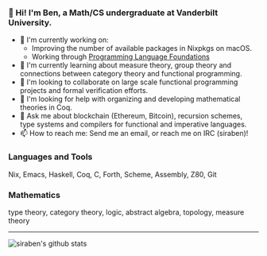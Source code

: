 ### 👋 Hi! I'm Ben, a Math/CS undergraduate at Vanderbilt University.

- 🔭 I'm currently working on:
  - Improving the number of available packages in Nixpkgs on macOS.
  - Working through [Programming Language Foundations](https://softwarefoundations.cis.upenn.edu/plf-current/index.html)
- 🌱 I'm currently learning about measure theory, group theory and connections between category theory and functional programming.
- 👯 I'm looking to collaborate on large scale functional programming projects and formal verification efforts.
- 🤔 I'm looking for help with organizing and developing mathematical theories in Coq.
- 💬 Ask me about blockchain (Ethereum, Bitcoin), recursion schemes, type systems and compilers for functional and imperative languages.
- 📫 How to reach me: Send me an email, or reach me on IRC (siraben)!

### Languages and Tools

Nix, Emacs, Haskell, Coq, C, Forth, Scheme, Assembly, Z80, Git

### Mathematics

type theory, category theory, logic, abstract algebra, topology, measure theory

---
![siraben's github stats](https://github-readme-stats.vercel.app/api?username=siraben&count_private=true&show_icons=true)
